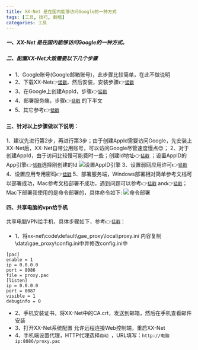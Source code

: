```yaml
---
title: XX-Net 是在国内能够访问Google的一种方式
tags: [工具, 技巧, 翻墙]
categories: 工具
---
```



##### 一、XX-Net 是在国内能够访问Google的一种方式。
##### 二、配置XX-Net大致需要以下几个步骤
 - 1、Google账号(Google邮箱账号)，此步骤比较简单，在此不做说明
 - 2、下载XX-Net👉[`猛戳`](https://github.com/XX-net/XX-Net)，然后安装，安装步骤👉[`猛戳`](https://github.com/XX-net/XX-Net/wiki/%E4%BD%BF%E7%94%A8Chrome%E6%B5%8F%E8%A7%88%E5%99%A8)
 - 3、在Google上创建AppId，步骤👉[`猛戳`](https://github.com/XX-net/XX-Net/wiki/how-to-create-my-appids)
 - 4、部署服务端，步骤👉[`猛戳`](https://github.com/XX-net/XX-Net/wiki/how-to-create-my-appids) 的下半文
 - 5、其它参考👉[`猛戳`](https://gochrome.info/xxnet-tutorial/)

<!--more-->

#### 三、针对以上步骤做以下说明：
1、建议先进行第2步，再进行第3步；由于创建AppId需要访问Google，先安装上XX-Net后，XX-Net自带公用账号，可以访问Google尽管速度慢点😊；
2、对于创建AppId，由于访问比较慢可能费时一些；创建Id地址👉[`猛戳`](https://console.developers.google.com/) ；设置AppID的App引擎👉[`猛戳`](https://console.cloud.google.com/home/)选择刚创建的Id
![设置AppID引擎](http://upload-images.jianshu.io/upload_images/2742404-df6b444c36a63ef3.png?imageMogr2/auto-orient/strip%7CimageView2/2/w/1240)
3、设置弱网应用许可👉[`猛戳`](https://gochrome.info/wp-content/themes/Begin/inc/go.php?url=https://www.google.com/settings/security/lesssecureapps)
4、设置应用专用密码👉[`猛戳`](https://gochrome.info/wp-content/themes/Begin/inc/go.php?url=https://security.google.com/settings/security/apppasswords)
5、部署服务端，Windows部署相对简单参考文档可以部署成功，Mac参考文档部署不成功，遇到问题可以参考👉[`猛戳`](https://github.com/XX-net/XX-Net/issues) and👉[`猛戳`](https://github.com/XX-net/XX-Net/wiki/%E6%95%85%E9%9A%9C%E9%80%9F%E6%9F%A5%E6%89%8B%E5%86%8C)；Mac下部署我使用的是命令部署的，具体命令如下:
![命令部署](http://upload-images.jianshu.io/upload_images/2742404-f788bc33304046d8.png?imageMogr2/auto-orient/strip%7CimageView2/2/w/1240)

#### 四、共享电脑的vpn给手机
共享电脑VPN给手机，具体步骤如下，参考👉[`猛戳`](https://github.com/XX-net/XX-Net/issues/2976)：
- 1、将xx-net\code\default\gae_proxy\local\proxy.ini 内容复制\data\gae_proxy\config.ini中并修改config.ini中

```
[pac]
enable = 1
ip = 0.0.0.0
port = 8086
file = proxy.pac
[listen]
ip = 0.0.0.0
port = 8087
visible = 1
debuginfo = 0
```
- 2、手机安装证书，将XX-Net中的CA.crt，发送到邮箱，然后在手机查看邮件安装
- 3、打开XX-Net系统配置 允许远程连接Web控制端，重启XX-Net
- 4、手机端设置代理，HTTP代理选择`自动 `，URL填写：`http://电脑ip:8086/proxy.pac`
